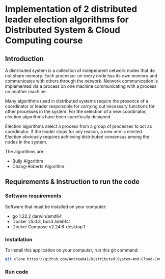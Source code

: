 # Implementation of 2 distributed leader election algorithms for Distributed System & Cloud Computing course

## Introduction
A distributed system is a collection of independent network nodes that do not share memory. Each processor on every node has its own memory and communicates with others through the network. Network communication is implemented via a process on one machine communicating with a process on another machine.

Many algorithms used in distributed systems require the presence of a coordinator or leader responsible for carrying out necessary functions for other processes in the system. For the selection of a new coordinator, election algorithms have been specifically designed.

Election algorithms select a process from a group of processes to act as coordinator. If the leader stops for any reason, a new one is elected. Election obviously requires achieving distributed consensus among the nodes in the system.

The algorithms are:
- Bully Algorithm
- Chang-Roberts Algorithm

## Requirements & Instruction to run the code
### Software requirements
Software that must be installed on your computer:
- go 1.22.2 darwin/amd64
- Docker 25.0.3, build 4debf41
- Docker Compose v2.24.6-desktop.1

### Installation
To install this application on your computer, run this git command:
```bash
git clone https://github.com/Andrea041/Distributed-System-And-Cloud-Computing-Project
```

### Run code
